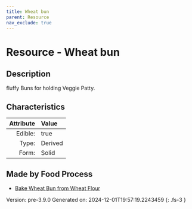 ```yaml
---
title: Wheat bun
parent: Resource
nav_exclude: true
---
```

# Resource - Wheat bun

## Description
fluffy Buns for holding Veggie Patty.

## Characteristics

| Attribute      | Value |
|--------:|:------|
|Edible:|true|
|Type:|Derived|
|Form:|Solid|
 



## Made by Food Process

- [Bake Wheat Bun from Wheat Flour](../food/bake-wheat-bun-from-wheat-flour.html)

    

Version: pre-3.9.0 Generated on: 2024-12-01T19:57:19.2243459
{: .fs-3 }
